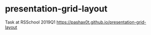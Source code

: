 # presentation-grid-layout
Task at RSSchool 2019Q1
https://pashax0t.github.io/presentation-grid-layout
